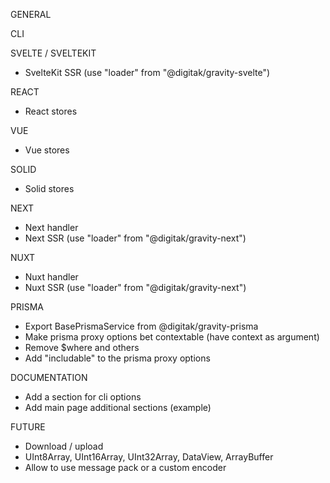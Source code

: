 GENERAL

CLI

SVELTE / SVELTEKIT
- SvelteKit SSR (use "loader" from "@digitak/gravity-svelte")

REACT
- React stores

VUE
- Vue stores

SOLID
- Solid stores

NEXT
- Next handler
- Next SSR (use "loader" from "@digitak/gravity-next")

NUXT
- Nuxt handler
- Nuxt SSR (use "loader" from "@digitak/gravity-next")

PRISMA
- Export BasePrismaService from @digitak/gravity-prisma
- Make prisma proxy options bet contextable (have context as argument)
- Remove $where and others
- Add "includable" to the prisma proxy options

DOCUMENTATION
- Add a section for cli options
- Add main page additional sections (example)

FUTURE
- Download / upload
- UInt8Array, UInt16Array, UInt32Array, DataView, ArrayBuffer
- Allow to use message pack or a custom encoder
